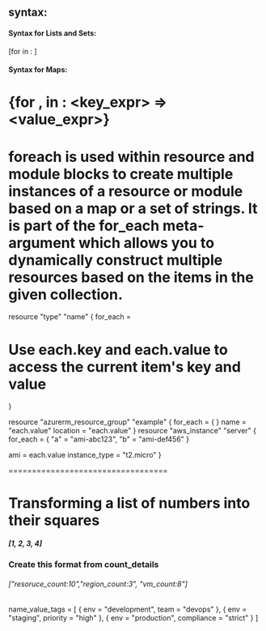 ## syntax:
#### Syntax for Lists and Sets:
[for <item> in <collection>: <expression>]

#### Syntax for Maps:
{for <key>, <value> in <map>: <key_expr> => <value_expr>}
=====================================================================
foreach is used within resource and module blocks to create multiple instances of a resource or module based on a map or a set of strings. It is part of the for_each meta-argument which allows you to dynamically construct multiple resources based on the items in the given collection.
=========================================================
resource "type" "name" {
  for_each = <collection>

  # Use each.key and each.value to access the current item's key and value
}

resource "azurerm_resource_group" "example" {
   for_each = {  }
  name     = "each.value"
  location = "each.value"
}
resource "aws_instance" "server" {
  for_each = { "a" = "ami-abc123", "b" = "ami-def456" }

  ami           = each.value
  instance_type = "t2.micro"
}

==================================

 # Transforming a list of numbers into their squares
##### [1, 2, 3, 4]
### Create this format from count_details 
###### ["resoruce_count:10","region_count:3", "vm_count:8"]


  name_value_tags = [
    { env = "development", team = "devops" },
    { env = "staging", priority = "high" },
    { env = "production", compliance = "strict" }
  ]


